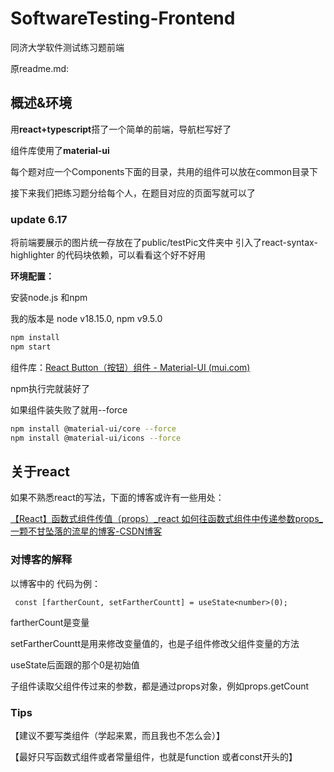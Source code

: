 # SoftwareTesting-Frontend
同济大学软件测试练习题前端

原readme.md:
## 概述&环境

用**react+typescript**搭了一个简单的前端，导航栏写好了

组件库使用了**material-ui**

每个题对应一个Components下面的目录，共用的组件可以放在common目录下

接下来我们把练习题分给每个人，在题目对应的页面写就可以了

### update 6.17
将前端要展示的图片统一存放在了public/testPic文件夹中
引入了react-syntax-highlighter 的代码块依赖，可以看看这个好不好用

**环境配置：**

安装node.js 和npm

我的版本是 node v18.15.0, npm v9.5.0

```sh
npm install
npm start
```

组件库：[React Button（按钮）组件 - Material-UI (mui.com)](https://v4.mui.com/zh/components/buttons/)

npm执行完就装好了

如果组件装失败了就用--force

``` sh
npm install @material-ui/core --force
npm install @material-ui/icons --force
```

## 关于react

如果不熟悉react的写法，下面的博客或许有一些用处：

[【React】函数式组件传值（props）_react 如何往函数式组件中传递参数props_一颗不甘坠落的流星的博客-CSDN博客](https://blog.csdn.net/qq_45677671/article/details/124152691)

### 对博客的解释

以博客中的 代码为例：

```react
 const [fartherCount, setFartherCountt] = useState<number>(0);
```

fartherCount是变量

setFartherCountt是用来修改变量值的，也是子组件修改父组件变量的方法

useState后面跟的那个0是初始值

子组件读取父组件传过来的参数，都是通过props对象，例如props.getCount

### Tips

【建议不要写类组件（学起来累，而且我也不怎么会）】

【最好只写函数式组件或者常量组件，也就是function 或者const开头的】
